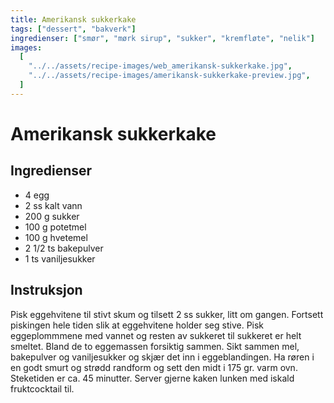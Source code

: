 ```yaml
---
title: Amerikansk sukkerkake
tags: ["dessert", "bakverk"]
ingredienser: ["smør", "mørk sirup", "sukker", "kremfløte", "nelik"]
images:
  [
    "../../assets/recipe-images/web_amerikansk-sukkerkake.jpg",
    "../../assets/recipe-images/amerikansk-sukkerkake-preview.jpg",
  ]
---
```


# Amerikansk sukkerkake

## Ingredienser

- 4 egg
- 2 ss kalt vann
- 200 g sukker
- 100 g potetmel
- 100 g hvetemel
- 2 1/2 ts bakepulver
- 1 ts vaniljesukker

## Instruksjon

Pisk eggehvitene til stivt skum og tilsett 2 ss sukker, litt om gangen. Fortsett piskingen hele tiden slik at eggehvitene holder seg stive. Pisk eggeplommmene med vannet og resten av sukkeret til sukkeret er helt smeltet. Bland de to eggemassen forsiktig sammen. Sikt sammen mel, bakepulver og vaniljesukker og skjær det inn i eggeblandingen. Ha røren i en godt smurt og strødd randform og sett den midt i 175 gr. varm ovn. Steketiden er ca. 45 minutter. Server gjerne kaken lunken med iskald fruktcocktail til.
